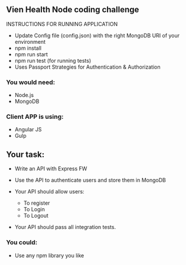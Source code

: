 ## Vien Health Node coding challenge

INSTRUCTIONS FOR RUNNING APPLICATION

* Update Config file (config.json) with the right MongoDB URI of your environment
* npm install 
* npm run start
* npm run test (for running tests)
* Uses Passport Strategies for Authentication & Authorization

### You would need:
* Node.js
* MongoDB

### Client APP is using:
* Angular JS
* Gulp

## Your task:
* Write an API with Express FW
* Use the API to authenticate users and store them in MongoDB

* Your API should allow users:
   * To register
   * To Login
   * To Logout

* Your API should pass all integration tests.

### You could:
* Use any npm library you like
